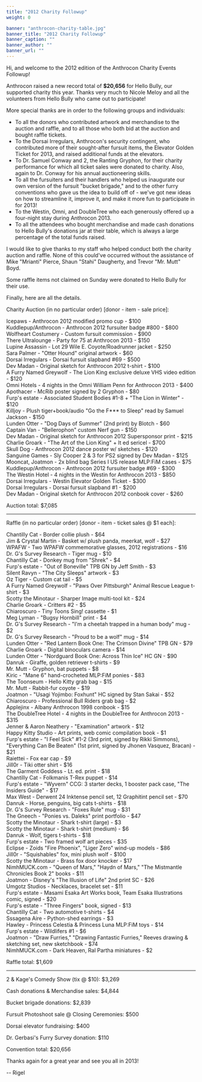 ```yaml
---
title: "2012 Charity Followup"
weight: 0

banner: "anthrocon-charity-table.jpg"
banner_title: "2012 Charity Followup"
banner_caption: ""
banner_author: ""
banner_url: ""
---
```


Hi, and welcome to the 2012 edition of the Anthrocon Charity Events Followup!

Anthrocon raised a new record total of **$20,656** for Hello Bully, our supported charity this year. Thanks very much to Nicole Meloy and all the volunteers from Hello Bully who came out to participate!

More special thanks are in order to the following groups and individuals:

- To all the donors who contributed artwork and merchandise to the auction and raffle, and to all those who both bid at the auction and bought raffle tickets.
- To the Dorsai Irregulars, Anthrocon's security contingent, who contributed more of their sought-after fursuit items, the Elevator Golden Ticket for 2013, and raised additional funds at the elevators.
- To Dr. Samuel Conway and 2, the Ranting Gryphon, for their charity performance for which all ticket sales were donated to charity.&nbsp;Also, again to Dr. Conway for his annual auctioneering skills.
- To all the fursuiters and their handlers who helped us inaugurate our own version of the fursuit "bucket brigade," and to the other furry conventions who gave us the idea to build off of - we've got new ideas on how to streamline it, improve it, and make it more fun to participate in for 2013!
- To the Westin, Omni, and DoubleTree who each generously offered up a four-night stay during Anthrocon 2013.
- To all the attendees who bought merchandise and made cash donations to Hello Bully's donations jar at their table, which is always a large percentage of the total funds raised.

I would like to give thanks to my staff who helped conduct both the charity auction and raffle. None of this could've occurred without the assistance of Mike "Mrianti" Pierce, Shaun "Stahi" Daugherty, and Trevor "Mr. Mutt" Boyd.

Some raffle items not claimed on Sunday were donated to Hello Bully for their use.

Finally, here are all the details.

Charity Auction (in no particular order) [donor - item - sale price]:

Icepaws - Anthrocon 2012 modified promo cup - $100<br>
Kuddlepup/Anthrocon - Anthrocon 2012 fursuiter badge #800 - $800<br>
Wolfheart Costumery - Custom fursuit commission - $900<br>
There Ultralounge - Party for 75 at Anthrocon 2013 - $150<br>
Lupine Assassin - Lot 29 Wile E. Coyote/Roadrunner jacket - $250<br>
Sara Palmer - "Otter Hound" original artwork - $60<br>
Dorsai Irregulars - Dorsai fursuit slapband #69 - $500<br>
Dev Madan - Original sketch for Anthrocon 2012 t-shirt - $100<br>
A Furry Named Greywolf - The Lion King exclusive deluxe VHS video edition - $120<br>
Omni Hotels - 4 nights in the Omni William Penn for Anthrocon 2013 - $400<br>
Apothacer - McRib poster signed by 2 Gryphon - $80<br>
Furp's estate - Associated Student Bodies #1-8 + "The Lion in Winter" - $120<br>
Killjoy - Plush tiger+book/audio "Go the F*** to Sleep" read by Samuel Jackson - $150<br>
Lunden Otter - "Dog Days of Summer" (2nd print) by Blotch - $60<br>
Captain Van - "Bellerophon" custom Nerf gun - $150<br>
Dev Madan - Original sketch for Anthrocon 2012 Supersponsor print - $215<br>
Charlie Groark - "The Art of the Lion King" + lt ed sericel - $700<br>
Skull Dog - Anthrocon 2012 dance poster w/ sketches - $120<br>
Sanguine Games - Sly Cooper 2 &amp; 3 for PS2 signed by Dev Madan - $125<br>
Mooncat, Joatmon - 2x blind bag Series I US release MLP:FiM cases - $75<br>
Kuddlepup/Anthrocon - Anthrocon 2012 fursuiter badge #69 - $300<br>
The Westin Hotel - 4 nights in the Westin for Anthrocon 2013 - $850<br>
Dorsai Irregulars - Westin Elevator Golden Ticket - $300<br>
Dorsai Irregulars - Dorsai fursuit slapband #1 - $200<br>
Dev Madan - Original sketch for Anthrocon 2012 conbook cover - $260

Auction total: $7,085

***

Raffle (in no particular order) [donor - item - ticket sales @ $1 each]:

Chantilly Cat - Border collie plush - $64<br>
Jim &amp; Crystal Martin - Basket w/ plush panda, meerkat, wolf - $27<br>
WPAFW - Two WPAFW commemorative glasses, 2012 registrations - $16<br>
Dr. G's Survey Research - Tiger mug - $10<br>
Chantilly Cat - Donkey mug from "Shrek" - $4<br>
Furp's estate - "Out of Boneville" TPB GN by Jeff Smith - $3<br>
Silent Ravyn - "The City Sleeps" artwork - $3<br>
Oz Tiger - Custom cat tail - $5<br>
A Furry Named Greywolf - "Paws Over Pittsburgh" Animal Rescue League t-shirt - $3<br>
Scotty the Minotaur - Sharper Image multi-tool kit - $24<br>
Charlie Groark - Critters #2 - $5<br>
Chiaroscuro - Tiny Toons Sing! cassette - $1<br>
Meg Lyman - "Bugsy Hornbill" print - $4<br>
Dr. G's Survey Research - "I'm a cheetah trapped in a human body" mug - $2<br>
Dr. G's Survey Research - "Proud to be a wolf" mug - $14<br>
Lunden Otter - "Red Lantern Book One: The Crimson Divine" TPB GN - $79<br>
Charlie Groark - Digital binoculars camera - $14<br>
Lunden Otter - "Nordguard Book One: Across Thin Ice" HC GN - $90<br>
Danruk - Giraffe, golden retriever t-shirts - $9<br>
Mr. Mutt - Gryphon, bat puppets - $8<br>
Kiric - "Mane 6" hand-crocheted MLP:FiM ponies - $83<br>
The Toonseum - Hello Kitty grab bag - $15<br>
Mr. Mutt - Rabbit-fur coyote - $19<br>
Joatmon - "Usagi Yojimbo: Foxhunt" HC signed by Stan Sakai - $52<br>
Chiaroscuro - Professional Bull Riders grab bag - $2<br>
Applejinx - Albany Anthrocon 1998 conbook - $15<br>
The DoubleTree Hotel - 4 nights in the DoubleTree for Anthrocon 2013 - $315<br>
Jenner &amp; Aaron Neathery - "Examination" artwork - $12<br>
Happy Kitty Studio - Art prints, web comic compilation book - $1<br>
Furp's estate - "I Feel Sick" #1-2 (3rd print, signed by Rikki Simmons), "Everything Can Be Beaten" (1st print, signed by Jhonen Vasquez, Bracan) - $21<br>
Raiettei - Fox ear cap - $9<br>
Jill0r - Tiki otter shirt - $16<br>
The Garment Goddess - Lt. ed. print - $18<br>
Chantilly Cat - Folkmanis T-Rex puppet - $14<br>
Furp's estate - "Wyvern" CCG: 3 starter decks, 1 booster pack case, "The Insiders Guide" - $17<br>
Max West - Derwent 24 Inktense pencil set, 12 Graphitint pencil set - $70<br>
Danruk - Horse, penguins, big cats t-shirts - $18<br>
Dr. G's Survey Research - "Foxes Rule" mug - $31<br>
The Gneech - "Ponies vs. Daleks" print portfolio - $47<br>
Scotty the Minotaur - Shark t-shirt (large) - $3<br>
Scotty the Minotaur - Shark t-shirt (medium) - $6<br>
Danruk - Wolf, tigers t-shirts - $18<br>
Furp's estate - Two framed wolf art pieces - $35<br>
Eclipse - Zoids "Fire Phoenix", "Liger Zero" wind-up models - $86<br>
Jill0r - "Squishables" fox, mini plush wolf - $100<br>
Scotty the Minotaur - Brass fox door knocker - $17<br>
NimhMUCK.com - "Queen of Mars," "Haydn of Mars," "The Mistmantle Chronicles Book 2" books - $11<br>
Joatmon - Disney's "The Illusion of Life" 2nd print SC - $26<br>
Umgotz Studios - Necklaces, bracelet set - $11<br>
Furp's estate - Masami Esaka Art Works book, Team Esaka Illustrations comic, signed - $20<br>
Furp's estate - "Three Fingers" book, signed - $13<br>
Chantilly Cat - Two automotive t-shirts - $4<br>
Sssagena Aire - Python-shed earrings - $3<br>
Hawley - Princess Celestia &amp; Princess Luna MLP:FiM toys - $14<br>
Furp's estate - Wildlifers #1 - $6<br>
Joatmon - "Draw Furries," "Drawing Fantastic Furries," Reeves drawing &amp; sketching set, new sketchbook - $74<br>
NimhMUCK.com - Dark Heaven, Ral Partha miniatures - $2

Raffle total: $1,609

***

2 &amp; Kage's Comedy Show (tix @ $10): $3,269

Cash donations &amp; Merchandise sales: $4,844

Bucket brigade donations: $2,839

Fursuit Photoshoot sale @ Closing Ceremonies: $500

Dorsai elevator fundraising: $400

Dr. Gerbasi's Furry Survey donation: $110

Convention total: $20,656

Thanks again for a great year and see you all in 2013!

-- Rigel
